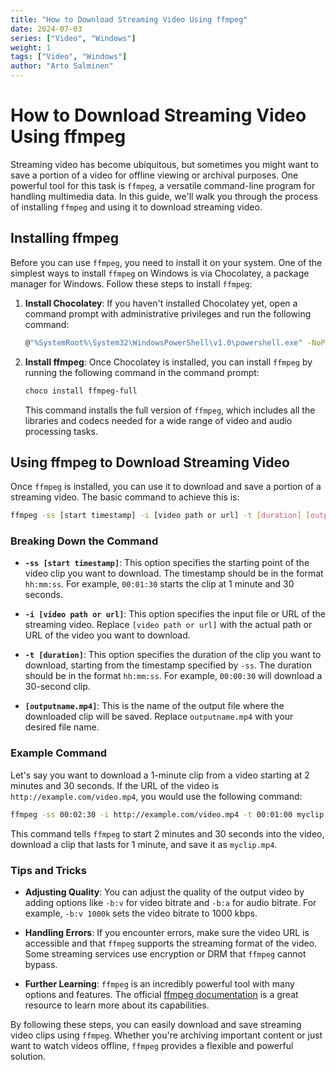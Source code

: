 ```yaml
---
title: "How to Download Streaming Video Using ffmpeg"
date: 2024-07-03
series: ["Video", "Windows"]
weight: 1
tags: ["Video", "Windows"]
author: "Arto Salminen"
---
```


# How to Download Streaming Video Using ffmpeg

Streaming video has become ubiquitous, but sometimes you might want to save a portion of a video for offline viewing or archival purposes. One powerful tool for this task is `ffmpeg`, a versatile command-line program for handling multimedia data. In this guide, we'll walk you through the process of installing `ffmpeg` and using it to download streaming video.

## Installing ffmpeg

Before you can use `ffmpeg`, you need to install it on your system. One of the simplest ways to install `ffmpeg` on Windows is via Chocolatey, a package manager for Windows. Follow these steps to install `ffmpeg`:

1. **Install Chocolatey**: If you haven't installed Chocolatey yet, open a command prompt with administrative privileges and run the following command:

    ```sh
    @"%SystemRoot%\System32\WindowsPowerShell\v1.0\powershell.exe" -NoProfile -InputFormat None -ExecutionPolicy Bypass -Command "iex ((New-Object System.Net.WebClient).DownloadString('https://chocolatey.org/install.ps1'))" && SET "PATH=%PATH%;%ALLUSERSPROFILE%\chocolatey\bin"
    ```

2. **Install ffmpeg**: Once Chocolatey is installed, you can install `ffmpeg` by running the following command in the command prompt:

    ```sh
    choco install ffmpeg-full
    ```

    This command installs the full version of `ffmpeg`, which includes all the libraries and codecs needed for a wide range of video and audio processing tasks.

## Using ffmpeg to Download Streaming Video

Once `ffmpeg` is installed, you can use it to download and save a portion of a streaming video. The basic command to achieve this is:

```sh
ffmpeg -ss [start timestamp] -i [video path or url] -t [duration] [outputname.mp4]
```

### Breaking Down the Command

- **`-ss [start timestamp]`**: This option specifies the starting point of the video clip you want to download. The timestamp should be in the format `hh:mm:ss`. For example, `00:01:30` starts the clip at 1 minute and 30 seconds.
  
- **`-i [video path or url]`**: This option specifies the input file or URL of the streaming video. Replace `[video path or url]` with the actual path or URL of the video you want to download.
  
- **`-t [duration]`**: This option specifies the duration of the clip you want to download, starting from the timestamp specified by `-ss`. The duration should be in the format `hh:mm:ss`. For example, `00:00:30` will download a 30-second clip.
  
- **`[outputname.mp4]`**: This is the name of the output file where the downloaded clip will be saved. Replace `outputname.mp4` with your desired file name.

### Example Command

Let's say you want to download a 1-minute clip from a video starting at 2 minutes and 30 seconds. If the URL of the video is `http://example.com/video.mp4`, you would use the following command:

```sh
ffmpeg -ss 00:02:30 -i http://example.com/video.mp4 -t 00:01:00 myclip.mp4
```

This command tells `ffmpeg` to start 2 minutes and 30 seconds into the video, download a clip that lasts for 1 minute, and save it as `myclip.mp4`.

### Tips and Tricks

- **Adjusting Quality**: You can adjust the quality of the output video by adding options like `-b:v` for video bitrate and `-b:a` for audio bitrate. For example, `-b:v 1000k` sets the video bitrate to 1000 kbps.
  
- **Handling Errors**: If you encounter errors, make sure the video URL is accessible and that `ffmpeg` supports the streaming format of the video. Some streaming services use encryption or DRM that `ffmpeg` cannot bypass.

- **Further Learning**: `ffmpeg` is an incredibly powerful tool with many options and features. The official [ffmpeg documentation](https://ffmpeg.org/documentation.html) is a great resource to learn more about its capabilities.

By following these steps, you can easily download and save streaming video clips using `ffmpeg`. Whether you're archiving important content or just want to watch videos offline, `ffmpeg` provides a flexible and powerful solution.